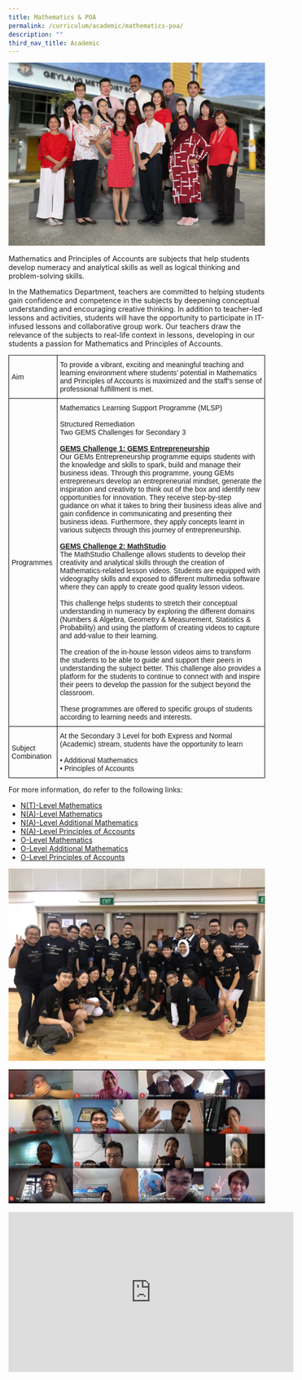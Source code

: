 ```yaml
---
title: Mathematics & POA
permalink: /curriculum/academic/mathematics-poa/
description: ""
third_nav_title: Academic
---
```

![](/images/Mathematics%20copy.jpg)

Mathematics and Principles of Accounts are subjects that help students develop numeracy and analytical skills as well as logical thinking and problem-solving skills.

In the Mathematics Department, teachers are committed to helping students gain confidence and competence in the subjects by deepening conceptual understanding and encouraging creative thinking. In addition to teacher-led lessons and activities, students will have the opportunity to participate in IT-infused lessons and collaborative group work. Our teachers draw the relevance of the subjects to real-life context in lessons, developing in our students a passion for Mathematics and Principles of Accounts.

<table style="border-collapse:collapse;border-spacing:0" class="tg"><thead><tr><th style="border-color:#000000;border-style:solid;border-width:1px;font-family:Arial, sans-serif;font-size:14px;font-weight:normal;overflow:hidden;padding:10px 5px;text-align:left;vertical-align:middle;word-break:normal">Aim</th><th style="border-color:#000000;border-style:solid;border-width:1px;font-family:Arial, sans-serif;font-size:14px;font-weight:normal;overflow:hidden;padding:10px 5px;text-align:left;vertical-align:middle;word-break:normal">To provide a vibrant, exciting and meaningful teaching and learning environment where students’ potential in Mathematics and Principles of Accounts is maximized and the staff’s sense of professional fulfillment is met.</th></tr></thead><tbody><tr><td style="border-color:#000000;border-style:solid;border-width:1px;font-family:Arial, sans-serif;font-size:14px;overflow:hidden;padding:10px 5px;text-align:left;vertical-align:middle;word-break:normal">Programmes</td><td style="border-color:#000000;border-style:solid;border-width:1px;font-family:Arial, sans-serif;font-size:14px;overflow:hidden;padding:10px 5px;text-align:left;vertical-align:middle;word-break:normal">Mathematics Learning Support Programme (MLSP)<br><br>Structured Remediation<br>Two GEMS Challenges for Secondary 3<br> <br><span style="font-weight:bold;text-decoration:underline">GEMS Challenge 1: GEMS Entrepreneurship</span><br>Our GEMs Entrepreneurship programme equips students with the knowledge and skills to spark, build and manage their business ideas. Through this programme, young GEMs entrepreneurs develop an entrepreneurial mindset, generate the inspiration and creativity to think out of the box and identify new opportunities for innovation. They receive step-by-step guidance on what it takes to bring their business ideas alive and gain confidence in communicating and presenting their business ideas. Furthermore, they apply concepts learnt in various subjects through this journey of entrepreneurship.<br> <br><span style="font-weight:bold;text-decoration:underline">GEMS Challenge 2: MathStudio</span><br>The MathStudio Challenge allows students to develop their creativity and analytical skills through the creation of Mathematics-related lesson videos. Students are equipped with videography skills and exposed to different multimedia software where they can apply to create good quality lesson videos.<br> <br>This challenge helps students to stretch their conceptual understanding in numeracy by exploring the different domains (Numbers &amp; Algebra, Geometry &amp; Measurement, Statistics &amp; Probability) and using the platform of creating videos to capture and add-value to their learning.<br> <br>The creation of the in-house lesson videos aims to transform the students to be able to guide and support their peers in understanding the subject better. This challenge also provides a platform for the students to continue to connect with and inspire their peers to develop the passion for the subject beyond the classroom.<br> <br>These programmes are offered to specific groups of students according to learning needs and interests.</td></tr><tr><td style="border-color:#000000;border-style:solid;border-width:1px;font-family:Arial, sans-serif;font-size:14px;overflow:hidden;padding:10px 5px;text-align:left;vertical-align:middle;word-break:normal">Subject Combination</td><td style="border-color:#000000;border-style:solid;border-width:1px;font-family:Arial, sans-serif;font-size:14px;overflow:hidden;padding:10px 5px;text-align:left;vertical-align:middle;word-break:normal">At the Secondary 3 Level for both Express and Normal (Academic) stream, students have the opportunity to learn<br><br>• Additional Mathematics<br>• Principles of Accounts</td></tr></tbody></table>


For more information, do refer to the following links:

*   [N(T)-Level Mathematics](https://www.seab.gov.sg/docs/default-source/national-examinations/syllabus/nlevel/2023syllabus/4046_y23_sy.pdf)
*   [N(A)-Level Mathematics](https://www.seab.gov.sg/docs/default-source/national-examinations/syllabus/nlevel/2023syllabus/4045_y23_sy.pdf)
*   [N(A)-Level Additional Mathematics](https://www.seab.gov.sg/docs/default-source/national-examinations/syllabus/nlevel/2023syllabus/4051_y23_sy.pdf)
*   [N(A)-Level Principles of Accounts](https://www.seab.gov.sg/docs/default-source/national-examinations/syllabus/nlevel/2023syllabus/7086_y23_sy.pdf)
*   [O-Level Mathematics](https://www.seab.gov.sg/docs/default-source/national-examinations/syllabus/olevel/2023syllabus/4052_y23_sy.pdf)
*   [O-Level Additional Mathematics](https://www.seab.gov.sg/docs/default-source/national-examinations/syllabus/olevel/2023syllabus/4049_y23_sy.pdf)
*   [O-Level Principles of Accounts](https://www.seab.gov.sg/docs/default-source/national-examinations/syllabus/olevel/2023syllabus/7087_y23_sy.pdf)

![](/images/Dept-Pix-2-1024x768.jpeg)

![](/images/Dept-Pix-1.jpeg)






<iframe width="560" height="315" src="https://www.youtube.com/embed/qSHIAdx51r8" title="YouTube video player" frameborder="0" allow="accelerometer; autoplay; clipboard-write; encrypted-media; gyroscope; picture-in-picture" allowfullscreen></iframe>